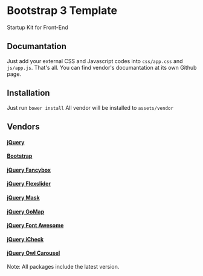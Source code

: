 Bootstrap 3 Template
====

Startup Kit for Front-End

Documantation
---

Just add your external CSS and Javascript codes into `css/app.css` and `js/app.js`. That's all. You can find vendor's documantation at its own Github page.

Installation
---

Just run `bower install` All vendor will be installed to `assets/vendor`

Vendors
---

#### [jQuery](http://jquery.com)
#### [Bootstrap](https://github.com/twbs/bootstrap)
#### [jQuery Fancybox](https://github.com/fancyapps/fancyBox)
#### [jQuery Flexslider](http://www.woothemes.com/flexslider)
#### [jQuery Mask](http://igorescobar.github.io/jQuery-Mask-Plugin)
#### [jQuery GoMap](http://www.pittss.lv/jquery/gomap)
#### [jQuery Font Awesome](https://github.com/FortAwesome/Font-Awesome)
#### [jQuery iCheck](https://github.com/fronteed/iCheck)
#### [jQuery Owl Carousel](https://github.com/OwlFonk/OwlCarousel)

Note: All packages include the latest version.